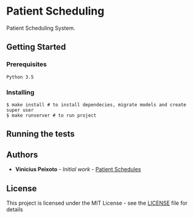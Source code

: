 # Patient Scheduling

Patient Scheduling System.

## Getting Started


### Prerequisites

```
Python 3.5

```

### Installing

```
$ make install # to install dependecies, migrate models and create super user
$ make runserver # to run project 
```

## Running the tests


## Authors

* **Vinicius Peixoto** - *Initial work* - [Patient Schedules](https://github.com/viniciusfpe/patient_schedules)

## License

This project is licensed under the MIT License - see the [LICENSE](LICENSE) file for details
